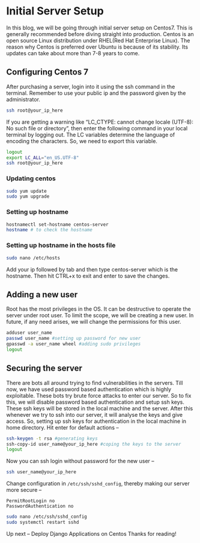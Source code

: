 # Initial Server Setup

In this blog, we will be going through initial server setup on Centos7. This is generally recommended before diving straight into production. Centos is an open source Linux distribution under RHEL(Red Hat Enterprise Linux). The reason why Centos is preferred over Ubuntu is because of its stability. Its updates can take about more than 7-8 years to come.

## Configuring Centos 7

After purchasing a server, login into it using the ssh command in the terminal. Remember to use your public ip and the password given by the administrator.

```bash
ssh root@your_ip_here
```

If you are getting a warning like “LC_CTYPE: cannot change locale (UTF-8): No such file or directory”, then enter the following command in your local terminal by logging out. The LC variables determine the language of encoding the characters. So, we need to export this variable.

```bash
logout
export LC_ALL="en_US.UTF-8"
ssh root@your_ip_here
```

### Updating centos

```bash
sudo yum update
sudo yum upgrade
```

### Setting up hostname

```bash
hostnamectl set-hostname centos-server
hostname # to check the hostname
```

### Setting up hostname in the hosts file

```bash
sudo nano /etc/hosts
```

Add your ip followed by tab and then type centos-server which is the hostname. Then hit CTRL+x to exit and enter to save the changes.

## Adding a new user

Root has the most privileges in the OS. It can be destructive to operate the server under root user. To limit the scope, we will be creating a new user. In future, if any need arises, we will change the permissions for this user.

```bash
adduser user_name
passwd user_name #setting up password for new user
gpasswd -a user_name wheel #adding sudo privileges
logout
```

## Securing the server

There are bots all around trying to find vulnerabilities in the servers. Till now, we have used password based authentication which is highly exploitable. These bots try brute force attacks to enter our server. So to fix this, we will disable password based authentication and setup ssh keys. These ssh keys will be stored in the local machine and the server. After this whenever we try to ssh into our server, it will analyse the keys and give access. So, setting up ssh keys for authentication in the local machine in home directory. Hit enter for default actions –

```bash
ssh-keygen -t rsa #generating keys
ssh-copy-id user_name@your_ip_here #coping the keys to the server
logout
```

Now you can ssh login without password for the new user –

```bash
ssh user_name@your_ip_here
```

Change configuration in `/etc/ssh/sshd_config`, thereby making our server more secure –

```none
PermitRootLogin no
PasswordAuthentication no
```

```bash
sudo nano /etc/ssh/sshd_config
sudo systemctl restart sshd
```

Up next – Deploy Django Applications on Centos
Thanks for reading!
